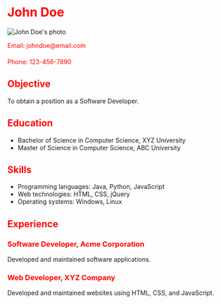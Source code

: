 <!DOCTYPE html>
<html>
  <head>
    <title>Resume</title>
    <style>
      h1, h2, h3 {
        color: red;
      }
      .contact {
        color: red;
        margin-bottom: 20px;
      }
    </style>
  </head>
  <body>
    <h1>John Doe</h1>
    <img src="path/to/your/photo.jpg" alt="John Doe's photo">
    <p class="contact">Email: johndoe@email.com</p>
    <p class="contact">Phone: 123-456-7890</p>
    <h2>Objective</h2>
    <p>To obtain a position as a Software Developer.</p>
    <h2>Education</h2>
    <ul>
      <li>Bachelor of Science in Computer Science, XYZ University</li>
      <li>Master of Science in Computer Science, ABC University</li>
    </ul>
    <h2>Skills</h2>
    <ul>
      <li>Programming languages: Java, Python, JavaScript</li>
      <li>Web technologies: HTML, CSS, jQuery</li>
      <li>Operating systems: Windows, Linux</li>
    </ul>
    <h2>Experience</h2>
    <h3>Software Developer, Acme Corporation</h3>
    <p>Developed and maintained software applications.</p>
    <h3>Web Developer, XYZ Company</h3>
    <p>Developed and maintained websites using HTML, CSS, and JavaScript.</p>
  </body>
</html>
        